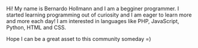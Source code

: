 Hi! My name is Bernardo Hollmann and I am a begginer programmer.
I started learning programming out of curiosity and I am eager to learn more and more each day!
I am interested in languages like PHP, JavaScript, Python, HTML and CSS.

Hope I can be a great asset to this community someday =)
